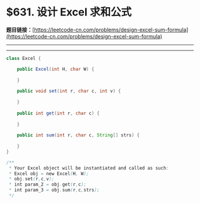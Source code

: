 # $631. 设计 Excel 求和公式

**题目链接：**[https://leetcode-cn.com/problems/design-excel-sum-formula](https://leetcode-cn.com/problems/design-excel-sum-formula)

---

<Cards card="leetcode_631_design-excel-sum-formula"></Cards>

---

```java
class Excel {

    public Excel(int H, char W) {
        
    }
    
    public void set(int r, char c, int v) {
        
    }
    
    public int get(int r, char c) {
        
    }
    
    public int sum(int r, char c, String[] strs) {
        
    }
}

/**
 * Your Excel object will be instantiated and called as such:
 * Excel obj = new Excel(H, W);
 * obj.set(r,c,v);
 * int param_2 = obj.get(r,c);
 * int param_3 = obj.sum(r,c,strs);
 */
```